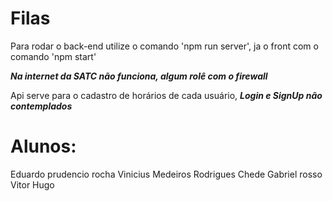 # Filas

Para rodar o back-end utilize o comando 'npm run server',
ja o front com o comando 'npm start'

**_Na internet da SATC não funciona, algum rolê com o firewall_**

Api serve para o cadastro de horários de cada usuário, **_Login e SignUp não contemplados_**

# Alunos:
Eduardo prudencio rocha
Vinicius Medeiros Rodrigues Chede
Gabriel rosso
Vitor Hugo
